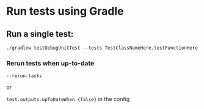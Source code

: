 # Run tests using Gradle

## Run a single test:

```
./gradlew testDebugUnitTest --tests TestClassNameHere.testFunctionHere
```

### Rerun tests when up-to-date

`--rerun-tasks`

or 

`test.outputs.upToDateWhen {false}` in the config
